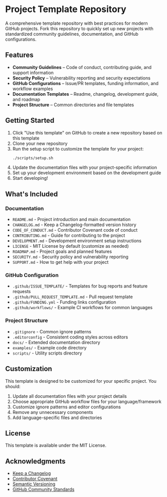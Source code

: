 # Project Template Repository

A comprehensive template repository with best practices for modern GitHub projects. Fork this repository to quickly set up new projects with standardized community guidelines, documentation, and GitHub configurations.

## Features

- **Community Guidelines** – Code of conduct, contributing guide, and support information
- **Security Policy** – Vulnerability reporting and security expectations
- **GitHub Configurations** – Issue/PR templates, funding information, and workflow examples
- **Documentation Templates** – Readme, changelog, development guide, and roadmap
- **Project Structure** – Common directories and file templates

## Getting Started

1. Click "Use this template" on GitHub to create a new repository based on this template
2. Clone your new repository
3. Run the setup script to customize the template for your project:
   ```bash
   ./scripts/setup.sh
   ```
4. Update the documentation files with your project-specific information
5. Set up your development environment based on the development guide
6. Start developing!

## What's Included

### Documentation

- `README.md` - Project introduction and main documentation
- `CHANGELOG.md` - Keep a Changelog-formatted version history
- `CODE_OF_CONDUCT.md` - Contributor Covenant code of conduct
- `CONTRIBUTING.md` - Guide for contributing to the project
- `DEVELOPMENT.md` - Development environment setup instructions
- `LICENSE` - MIT License by default (customize as needed)
- `ROADMAP.md` - Project goals and planned features
- `SECURITY.md` - Security policy and vulnerability reporting
- `SUPPORT.md` - How to get help with your project

### GitHub Configuration

- `.github/ISSUE_TEMPLATE/` - Templates for bug reports and feature requests
- `.github/PULL_REQUEST_TEMPLATE.md` - Pull request template
- `.github/FUNDING.yml` - Funding links configuration
- `.github/workflows/` - Example CI workflows for common languages

### Project Structure

- `.gitignore` - Common ignore patterns
- `.editorconfig` - Consistent coding styles across editors
- `docs/` - Extended documentation directory
- `examples/` - Example code directory
- `scripts/` - Utility scripts directory

## Customization

This template is designed to be customized for your specific project. You should:

1. Update all documentation files with your project details
2. Choose appropriate GitHub workflow files for your language/framework
3. Customize ignore patterns and editor configurations
4. Remove any unnecessary components
5. Add language-specific files and directories

## License

This template is available under the MIT License.

## Acknowledgments

- [Keep a Changelog](https://keepachangelog.com/)
- [Contributor Covenant](https://www.contributor-covenant.org/)
- [Semantic Versioning](https://semver.org/)
- [GitHub Community Standards](https://opensource.guide/)